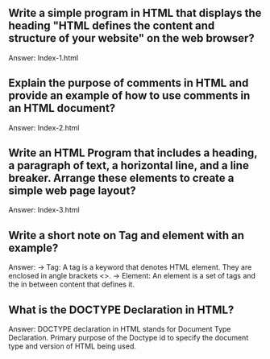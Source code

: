 ## Write a simple program in HTML that displays the heading "HTML defines the content and structure of your website" on the web browser?
Answer: Index-1.html

## Explain the purpose of comments in HTML and provide an example of how to use comments in an HTML document?
Answer: Index-2.html

## Write an HTML Program that includes a heading, a paragraph of text, a horizontal line, and a line breaker. Arrange these elements to create a simple web page layout?
Answer: Index-3.html

## Write a short note on Tag and element with an example?
Answer: -> Tag: A tag is a keyword that denotes HTML element. They are enclosed in angle brackets <>.
        -> Element: An element is a set of tags and the in between content that defines it.

## What is the DOCTYPE Declaration in HTML?
Answer: DOCTYPE declaration in HTML stands for Document Type Declaration. Primary purpose of the Doctype id to specify the document type and version of HTML being used.